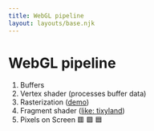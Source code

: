```yaml
---
title: WebGL pipeline
layout: layouts/base.njk
---
```


# WebGL pipeline

1. Buffers
2. Vertex shader (processes buffer data)
3. Rasterization ([demo](https://codepen.io/terabaud/full/VwKLqdw))
4. Fragment shader ([like: tixyland](https://tixy.land/))
5. Pixels on Screen 🟥 🟩 🟦
